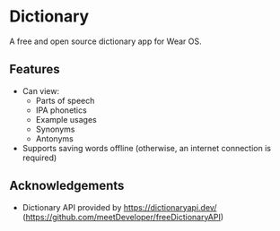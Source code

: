 # Dictionary
A free and open source dictionary app for Wear OS.

## Features
- Can view:
  - Parts of speech
  - IPA phonetics
  - Example usages
  - Synonyms
  - Antonyms
- Supports saving words offline (otherwise, an internet connection is required)

## Acknowledgements
- Dictionary API provided by https://dictionaryapi.dev/
(https://github.com/meetDeveloper/freeDictionaryAPI)